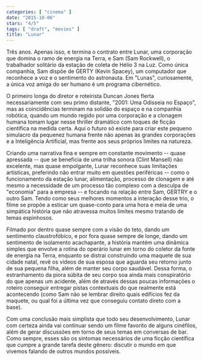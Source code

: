 ```yaml
---
categories: [ "cinema" ]
date: "2015-10-06"
stars: "4/5"
tags: [ "draft", "movies" ]
title: "Lunar"
---
```

Três anos. Apenas isso, e termina o contrato entre Lunar, uma
corporação que domina o ramo de energia na Terra, e Sam (Sam Rockwell),
o trabalhador solitário da estação de coleta de Hélio 3 na Luz. Como
única companhia, Sam dispõe de GERTY (Kevin Spacey), um computador que
reconhece a voz e o sentimento do astronauta. Em "Lunas", curiosamente,
a única voz amiga do ser humano é um programa cibernético.

O primeiro longa do diretor e roteirista Duncan Jones flerta
necessariamente com seu primo distante, "2001: Uma Odisseia no Espaço",
mas as coincidências terminam na solidão do espaço e na companhia
robótica, quando um mundo regido por uma corporação e a clonagem
humana tomam lugar nesse thriller dramático com toques de ficção
científica na medida certa. Aqui o futuro só existe para criar este
pequeno simulacro da pequenez humana frente não apenas às grandes
corporações e a Inteligência Artificial, mas frente aos seus próprios
limites na natureza.

Criando uma narrativa fina e sempre em constante movimento -- quase
apressada -- que se beneficia de uma trilha sonora (Clint Mansell)
não excelente, mas quase empolgante, Lunar reconhece suas limitações
artísticas, preferindo não entrar muito em questões periféricas --
como o funcionamento da estação lunar, alimentação, processo de
clonagem e até mesmo a necessidade de um processo tão complexo com a
desculpa de "economia" para a empresa -- e focando na relação entre Sam,
GERTRY e o outro Sam. Tendo como seus melhores momentos a interação
desse trio, o filme se propõe a esticar um quase-conto para uma hora
e meia de uma simpática história que não atravessa muitos limites
mesmo tratando de temas espinhosos.

Filmado por dentro quase sempre com a visão do teto, dando um sentimento
claustrofóbico, e por fora quase sempre de longe, dando um sentimento
de isolamento acachapante, a história mantém uma dinâmica simples
que envolve a rotina do operário lunar em torno do coletor da fonte
de energia na Terra, enquanto se distrai construindo uma maquete de sua
cidade natal, revê os vídeos de sua esposa que aguarda seu retorno junto
de sua pequena filha, além de manter seu corpo saudável. Dessa forma, o
estranhamento da piora súbita de seu corpo soa ainda mais conspiratório
do que apenas um acidente, além de através dessas poucas informações
o roteiro conseguir entregar pistas contextuais do que realmente está
acontecendo (como Sam não se lembrar direito quais edifícios fez da
maquete, ou qual foi a última vez que conseguiu contato direto com a
base).

Com uma conclusão mais simplista que todo seu desenvolvimento, Lunar com
certeza ainda vai continuar sendo um filme favorito de alguns cinéfilos,
além de gerar discussões em torno de seus temas em conversas de
bar. Como sempre, esses são os sintomas necessários de uma ficção
científica que cumpre a grande tarefa deste gênero: discutir o mundo
em que vivemos falando de outros mundos possíveis.
